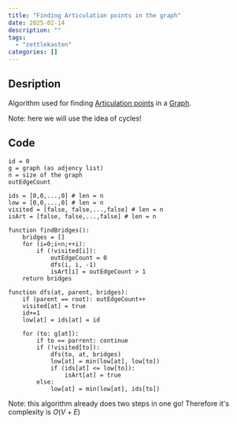 ```yaml
---
title: "Finding Articulation points in the graph"
date: 2025-02-14
description: ""
tags: 
  - "zettlekasten"
categories: []
---
```


## Desription

Algorithm used for finding [Articulation points](Articulation%20points.md) in a [Graph](Graph.md).

Note: here we will use the idea of cycles!

## Code

```pseudo
id = 0
g = graph (as adjency list)
n = size of the graph
outEdgeCount

ids = [0,0,...,0] # len = n
low = [0,0,...,0] # len = n
visited = [false, false,...,false] # len = n
isArt = [false, false,...,false] # len = n

function findBridges():
	bridges = []
	for (i=0;i<n;++i):
		if (!visited[i]):
			outEdgeCount = 0
			dfs(i, i, -1)
			isArt[i] = outEdgeCount > 1
	return bridges

function dfs(at, parent, bridges):
	if (parent == root): outEdgeCount++
	visited[at] = true
	id+=1
	low[at] = ids[at] = id

	for (to: g[at]):
		if to == parrent: continue
		if (!visited[to]):
			dfs(to, at, bridges)
			low[at] = min(low[at], low[to])
			if (ids[at] <= low[to]):
				isArt[at] = true
		else:
			low[at] = min(low[at], ids[to])
```

Note: this algorithm already does two steps in one go! Therefore it's complexity is $O(V+E)$
